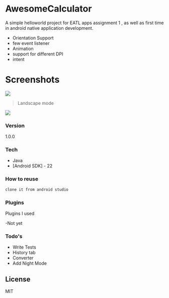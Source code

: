 # AwesomeCalculator

A simple helloworld project for EATL  apps assignment 1 , as well as first time in android native application development.

  - Orientation Support 
  - few event listener
  - Animation
  - support for different DPI
  - intent

#  Screenshots


![](http://s13.postimg.org/cqkue40pj/device_2015_04_04_143500.png)

> Landscape mode




![](http://s9.postimg.org/c8e40oven/device_2015_04_04_143506.png)

### Version
1.0.0

### Tech

* Java
* [Android SDK] - 22

### How to reuse

```sh
clone it from android studio
```



### Plugins

Plugins I used

-Not yet



### Todo's

 - Write Tests
 - History tab
 - Converter
 - Add Night Mode

License
----

MIT
